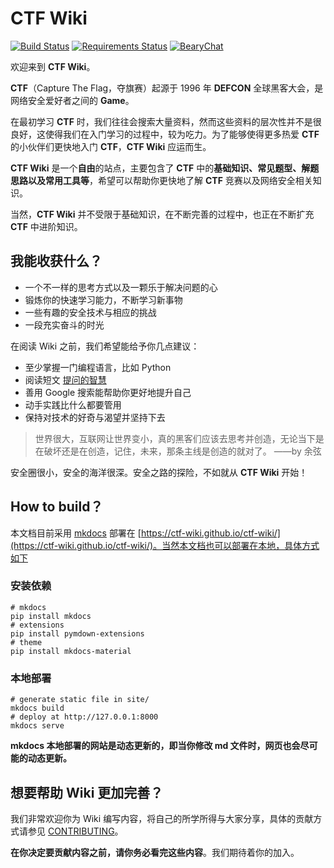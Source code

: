
# CTF Wiki

[![Build Status](https://travis-ci.org/ctf-wiki/ctf-wiki.svg?branch=master)](https://travis-ci.org/ctf-wiki/ctf-wiki)
[![Requirements Status](https://requires.io/github/ctf-wiki/ctf-wiki/requirements.svg?branch=master)](https://requires.io/github/ctf-wiki/ctf-wiki/requirements/?branch=master)
[![BearyChat](https://img.shields.io/badge/bearychat-join_chat-green.svg)](https://ctf-wiki.bearychat.com)

欢迎来到 **CTF Wiki**。

**CTF**（Capture The Flag，夺旗赛）起源于 1996 年 **DEFCON** 全球黑客大会，是网络安全爱好者之间的 **Game**。

在最初学习 **CTF** 时，我们往往会搜索大量资料，然而这些资料的层次性并不是很良好，这使得我们在入门学习的过程中，较为吃力。为了能够使得更多热爱 **CTF** 的小伙伴们更快地入门 **CTF**，**CTF Wiki** 应运而生。

**CTF Wiki** 是一个**自由**的站点，主要包含了 **CTF** 中的**基础知识、常见题型、解题思路以及常用工具等**，希望可以帮助你更快地了解 **CTF** 竞赛以及网络安全相关知识。

当然，**CTF Wiki** 并不受限于基础知识，在不断完善的过程中，也正在不断扩充 **CTF** 中进阶知识。

## 我能收获什么？

* 一个不一样的思考方式以及一颗乐于解决问题的心
* 锻炼你的快速学习能力，不断学习新事物
* 一些有趣的安全技术与相应的挑战
* 一段充实奋斗的时光

在阅读 Wiki 之前，我们希望能给予你几点建议：

* 至少掌握一门编程语言，比如 Python
* 阅读短文 [提问的智慧](http://www.jianshu.com/p/60dd8e9cd12f)
* 善用 Google 搜索能帮助你更好地提升自己
* 动手实践比什么都要管用
* 保持对技术的好奇与渴望并坚持下去

> 世界很大，互联网让世界变小，真的黑客们应该去思考并创造，无论当下是在破坏还是在创造，记住，未来，那条主线是创造的就对了。 ——by 余弦

安全圈很小，安全的海洋很深。安全之路的探险，不如就从 **CTF Wiki** 开始！

## How to build？

本文档目前采用 [mkdocs](https://github.com/mkdocs/mkdocs) 部署在 [https://ctf-wiki.github.io/ctf-wiki/](https://ctf-wiki.github.io/ctf-wiki/)。当然本文档也可以部署在本地，具体方式如下

### 安装依赖

```shell
# mkdocs
pip install mkdocs
# extensions
pip install pymdown-extensions
# theme
pip install mkdocs-material
```

### 本地部署

```shell
# generate static file in site/
mkdocs build
# deploy at http://127.0.0.1:8000
mkdocs serve
```

**mkdocs 本地部署的网站是动态更新的，即当你修改 md 文件时，网页也会尽可能的动态更新。**

## 想要帮助 Wiki 更加完善？

我们非常欢迎你为 Wiki 编写内容，将自己的所学所得与大家分享，具体的贡献方式请参见 [CONTRIBUTING](.github/CONTRIBUTING.md)。 

**在你决定要贡献内容之前，请你务必看完这些内容**。我们期待着你的加入。
